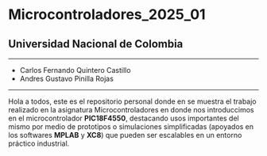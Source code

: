# Microcontroladores_2025_01
## Universidad Nacional de Colombia
---
- Carlos Fernando Quintero Castillo
- Andres Gustavo Pinilla Rojas
---
Hola a todos, este es el repositorio personal donde en se muestra el trabajo realizado en la asignatura Microcontroladores en donde nos introduccimos en el microcontrolador **PIC18F4550**, destacando usos importantes del mismo por medio de prototipos o simulaciones simplificadas (apoyados en los softwares **MPLAB** y **XC8**) que pueden ser escalables en un entorno práctico industrial.
